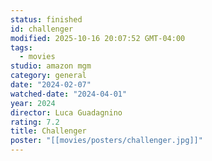```yaml
---
status: finished
id: challenger
modified: 2025-10-16 20:07:52 GMT-04:00
tags:
  - movies
studio: amazon mgm
category: general
date: "2024-02-07"
watched-date: "2024-04-01"
year: 2024
director: Luca Guadagnino
rating: 7.2
title: Challenger
poster: "[[movies/posters/challenger.jpg]]"
---
```

